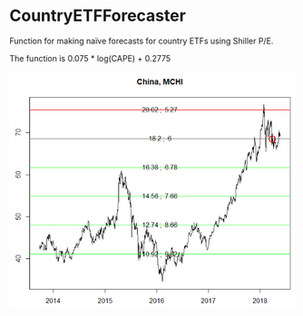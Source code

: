 # CountryETFForecaster
Function for making naïve forecasts for country ETFs using Shiller P/E.

The function is 0.075 * log(CAPE) + 0.2775

![China](https://github.com/KaroRonty/CountryETFForecaster/blob/master/china.PNG?raw=true)

